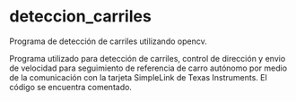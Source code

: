 # deteccion_carriles
Programa de detección de carriles utilizando opencv.

Programa utilizado para detección de carriles, control de dirección y envio de velocidad para seguimiento de referencia de carro autónomo por medio de la comunicación con la tarjeta SimpleLink de Texas Instruments.
El código se encuentra comentado.
